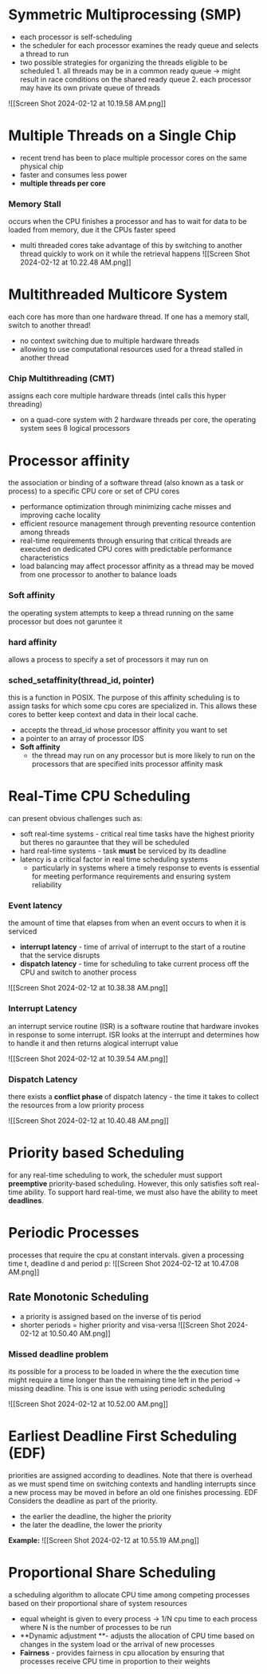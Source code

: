 # Symmetric Multiprocessing (SMP)
- each processor is self-scheduling 
- the scheduler for each processor examines the ready queue and selects a thread to run 
- two possible strategies for organizing the threads eligible to be scheduled
		1. all threads may be in a common ready queue -> might result in race conditions on the shared ready queue 
		2. each processor may have its own private queue of threads

![[Screen Shot 2024-02-12 at 10.19.58 AM.png]]

# Multiple Threads on a Single Chip
- recent trend has been to place multiple processor cores on the same physical chip
- faster and consumes less power 
- **multiple threads per core**

### Memory Stall
occurs when the CPU finishes a processor and has to wait for data to be loaded from memory, due it the CPUs faster speed
- multi threaded cores take advantage of this by switching to another thread quickly to work on it while the retrieval happens 
![[Screen Shot 2024-02-12 at 10.22.48 AM.png]]

# Multithreaded Multicore System
each core has more than one hardware thread. If one has a memory stall, switch to another thread! 
- no context switching due to multiple hardware threads
- allowing to use computational resources used for a thread stalled in another thread 

### Chip Multithreading (CMT)
assigns each core multiple hardware threads (intel calls this hyper threading)
- on a quad-core system with 2 hardware threads per core, the operating system sees 8 logical processors 

# Processor affinity 
the association or binding of a software thread (also known as a task or process) to a specific CPU core or set of CPU cores
- performance optimization through minimizing cache misses and improving cache locality 
- efficient resource management through preventing resource contention among threads
- real-time requirements through ensuring that critical threads are executed on dedicated CPU cores with predictable performance characteristics 
- load balancing may affect processor affinity as a thread may be moved from one processor to another to balance loads 

### Soft affinity 
the operating system attempts to keep a thread running on the same processor but does not garuntee it

### hard affinity 
allows a process to specify a set of processors it may run on

### sched_setaffinity(thread_id, pointer) 
this is a function in POSIX. The purpose of this affinity scheduling is to assign tasks for which some cpu cores are specialized in. This allows these cores to better keep context and data in their local cache. 
- accepts the thread_id whose processor affinity you want to set
- a pointer to an array of processor IDS
- **Soft affinity**
	- the thread may run on any processor but is more likely to run on the processors that are specified inits processor affinity mask 


# Real-Time CPU Scheduling
can present obvious challenges such as: 
- soft real-time systems - critical real time tasks have the highest priority but theres no garauntee that they will be scheduled 
- hard real-time systems - task **must** be serviced by its deadline 
- latency is a critical factor in real time scheduling systems 
	- particularly in systems where a timely response to events is essential for meeting performance requirements and ensuring system reliability 

### Event latency
the amount of time that elapses from when an event occurs to when it is serviced 

- **interrupt latency** - time of arrival of interrupt to the start of a routine that the service disrupts
- **dispatch latency** - time for scheduling to take current process off the CPU and switch to another process

![[Screen Shot 2024-02-12 at 10.38.38 AM.png]]

### Interrupt Latency
an interrupt service routine (ISR) is a software routine that hardware invokes in response to some interrupt. ISR looks at the interrupt and determines how to handle it and then returns alogical interrupt value 

![[Screen Shot 2024-02-12 at 10.39.54 AM.png]]

### Dispatch Latency 
there exists a **conflict phase** of dispatch latency - the time it takes to collect the resources from a low priority process 

![[Screen Shot 2024-02-12 at 10.40.48 AM.png]]

# Priority based Scheduling
for any real-time scheduling to work, the scheduler must support **preemptive** priority-based scheduling. However, this only satisfies soft real-time ability. To support hard real-time, we must also have the ability to meet **deadlines**. 

# Periodic Processes 
processes that require the cpu at constant intervals. given a processing time t, deadline d and period p: 
![[Screen Shot 2024-02-12 at 10.47.08 AM.png]]


## Rate Monotonic Scheduling 
- a priority is assigned based on the inverse of tis period 
- shorter periods = higher priority and visa-versa 
![[Screen Shot 2024-02-12 at 10.50.40 AM.png]]

### Missed deadline problem 
its possible for a process to be loaded in where the the execution time might require a time longer than the remaining time left in the period -> missing deadline. This is one issue with using periodic scheduling  

![[Screen Shot 2024-02-12 at 10.52.00 AM.png]]

# Earliest Deadline First Scheduling (EDF)
priorities are assigned according to deadlines. Note that there is overhead as we must spend time on switching contexts and handling interrupts since a new process may be moved in before an old one finishes processing. EDF Considers the deadline as part of the priority. 
- the earlier the deadline, the higher the priority 
- the later the deadline, the lower the priority 

**Example:** ![[Screen Shot 2024-02-12 at 10.55.19 AM.png]]

# Proportional Share Scheduling 
a scheduling algorithm to allocate CPU time among competing processes based on their proportional share of system resources 
- equal wheight is given to every process -> 1/N cpu time to each process where N is the number of processes to be run
- **Dynamic adjustment **- adjusts the allocation of CPU time based on changes in the system load or the arrival of new processes
- **Fairness** - provides fairness in cpu allocation by ensuring that processes receive CPU time in proportion to their weights 